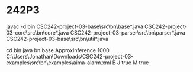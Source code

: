 # 242P3



javac -d bin CSC242-project-03-base\src\bn\\base\*.java CSC242-project-03-core\src\bn\core\*.java CSC242-project-03-parser\src\bn\parser\*.java CSC242-project-03-base\src\bn\\util\*.java

cd bin
java  bn.base.ApproxInference 1000 C:\\Users\\Jonathan\\Downloads\\CSC242-project-03-examples\\src\\bn\\examples\\aima-alarm.xml  B J true M true